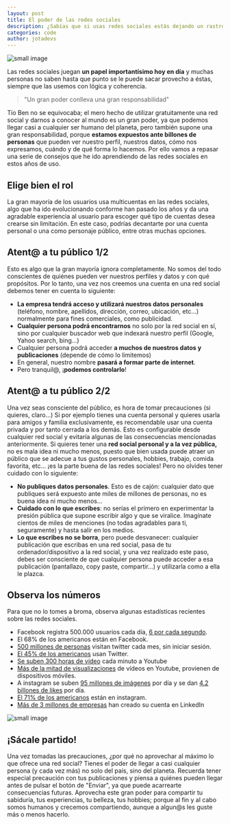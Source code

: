 ```yaml
---
layout: post
title: El poder de las redes sociales
description: ¿Sabías que si usas redes sociales estás dejando un rastro de migas de pan?
categories: code
author: jotadevs
---
```


![small image]({{site.baseurl}}/images/redessociales.jpg)

Las redes sociales juegan **un papel importantísimo hoy en día** y muchas personas no saben hasta que punto se le puede sacar provecho a éstas, siempre que las usemos con lógica y coherencia. 

> "Un gran poder conlleva una gran responsabilidad"

Tío Ben no se equivocaba; el mero hecho de utilizar gratuitamente una red social y darnos a conocer al mundo es un gran poder, ya que podemos llegar casi a cualquier ser humano del planeta, pero también supone una  gran responsabilidad, porque **estamos expuestos ante billones de personas** que pueden ver nuestro perfil, nuestros datos, cómo nos expresamos, cuándo y de qué forma lo hacemos. Por ello vamos a repasar una serie de consejos que he ido aprendiendo de las redes sociales en estos años de uso.

## Elige bien el rol
La gran mayoría de los usuarios usa multicuentas en las redes sociales, algo que ha ido evolucionando conforme han pasado los años y da una agradable experiencia al usuario para escoger qué tipo de cuentas desea crearse sin limitación.
En este caso, podrías decantarte por una cuenta personal o una como personaje público, entre otras muchas opciones.

## Atent@ a tu público 1/2
Esto es algo que la gran mayoría ignora completamente. No somos del todo conscientes de quiénes pueden ver nuestros perfiles y datos y con qué propósitos. Por lo tanto, una vez nos creemos una cuenta en una red social debemos tener en cuenta lo siguiente:

 - **La empresa tendrá acceso y utilizará nuestros datos personales** (teléfono, nombre, apellidos, dirección, correo, ubicación, etc...) normalmente para fines comerciales, como publicidad.
 - **Cualquier persona podrá encontrarnos** no solo por la red social en sí, sino por cualquier buscador web que indexará nuestro perfil (Google, Yahoo search, bing...)
 - Cualquier persona podrá acceder **a muchos de nuestros datos y publicaciones** (depende de cómo lo limitemos)
 - En general, nuestro nombre **pasará a formar parte de internet**.
 - Pero tranquil@, ¡**podemos controlarlo**!

## Atent@ a tu público 2/2
Una vez seas consciente del público, es hora de tomar precauciones (si quieres, claro...)
Si por ejemplo tienes una cuenta personal y quieres usarla para amigos y familia exclusivamente, es recomendable usar una cuenta privada y por tanto cerrada a los demás. Esto es configurable desde cualquier red social y evitaría algunas de las consecuencias mencionadas anteriormente. Si quieres tener una **red social personal y a la vez pública,** no es mala idea ni mucho menos, puesto que bien usada puede atraer un público que se adecue a tus gustos personales, hobbies, trabajo, comida favorita, etc... ¡es la parte buena de las redes sociales! Pero no olvides tener cuidado con lo siguiente:

 - **No publiques datos personales**. Esto es de cajón: cualquier dato que publiques será expuesto ante miles de millones de personas, no es buena idea ni mucho menos...
 - **Cuidado con lo que escribes**: no serías el primero en experimentar la presión pública que supone escribir algo y que se viralice. Imagínate cientos de miles de menciones (no todas agradables para ti, seguramente) y hasta salir en los medios. 
 - **Lo que escribes no se borra**, pero puede desvanecer: cualquier publicación que escribas en una red social, pasa de tu ordenador/dispositivo a la red social, y una vez realizado este paso, debes ser consciente de que cualquier persona puede acceder a esa publicación (pantallazo, copy paste, compartir...) y utilizarla como a ella le plazca.

## Observa los números
Para que no lo tomes a broma, observa algunas estadísticas recientes sobre las redes sociales.

 - Facebook registra 500.000 usuarios cada día, [6 por cada segundo](http://www.socialmediatoday.com/social-networks/kadie-regan/2015-08-10/10-amazing-social-media-growth-stats-2015).
 - El 68% de los americanos están en Facebook.
 - [500 millones de personas](https://blog.twitter.com/2015/testing-promoted-tweets-on-our-logged-out-experience) visitan twitter cada mes, sin iniciar sesión.
 - [El 45% de los americanos](http://www.pewinternet.org/2018/03/01/social-media-use-in-2018/) usan Twitter.
 - [Se suben 300 horas de vídeo](http://www.statisticbrain.com/youtube-statistics/) cada minuto a Youtube
 - [Más de la mitad de visualizaciones](http://vope.net/27-mind-blowing-youtube-facts-figures-and-statistics-backed-by-data/) de vídeos en Youtube, provienen de dispositivos móviles.
 - A instagram se suben [95 millones de imágenes](http://www.wired.co.uk/article/instagram-doubles-to-half-billion-users) por día y se dan [4.2 billones de likes](http://www.wired.co.uk/article/instagram-doubles-to-half-billion-users) por día.
 - [El 71% de los americanos](http://www.pewinternet.org/2018/03/01/social-media-use-in-2018/) están en instagram.
 - [Más de 3 millones de empresas](http://wersm.com/top-linkedin-facts-and-stats-infographic/) han creado su cuenta en LinkedIn
 
![small image]({{site.baseurl}}/images/stats.png)

## ¡Sácale partido!
Una vez tomadas las precauciones, ¿por qué no aprovechar al máximo lo que ofrece una red social? Tienes el poder de llegar a casi cualquier persona (y cada vez más) no solo del país, sino del planeta. Recuerda tener especial precaución con tus publicaciones y piensa a quiénes pueden llegar antes de pulsar el botón de "Enviar", ya que puede acarrearte consecuencias futuras.
Aprovecha este gran poder para compartir tu sabiduría, tus experiencias, tu belleza, tus hobbies; porque al fin y al cabo somos humanos y crecemos compartiendo, aunque a algun@s les guste más o menos hacerlo.